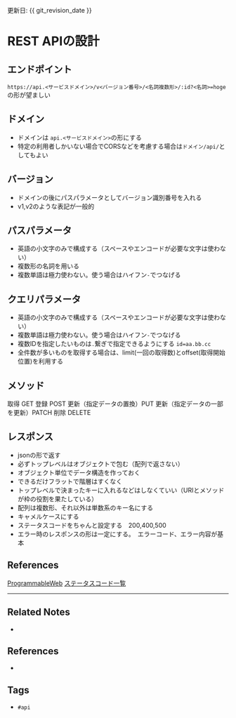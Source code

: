 更新日: {{ git_revision_date }}

# REST APIの設計
## エンドポイント
`https://api.<サービスドメイン>/v<バージョン番号>/<名詞複数形>/:id?<名詞>=hoge`  
の形が望ましい

## ドメイン
- ドメインは `api.<サービスドメイン>`の形にする
- 特定の利用者しかいない場合でCORSなどを考慮する場合は`ドメイン/api/`としてもよい

## バージョン
- ドメインの後にパスパラメータとしてバージョン識別番号を入れる
- v1,v2のような表記が一般的

## パスパラメータ
- 英語の小文字のみで構成する（スペースやエンコードが必要な文字は使わない）
- 複数形の名詞を用いる
- 複数単語は極力使わない。使う場合はハイフン`-`でつなげる

## クエリパラメータ
- 英語の小文字のみで構成する（スペースやエンコードが必要な文字は使わない）
- 複数単語は極力使わない。使う場合はハイフン`-`でつなげる
- 複数IDを指定したいものは`.`繋ぎで指定できるようにする `id=aa.bb.cc`
- 全件数が多いものを取得する場合は、limit(一回の取得数)とoffset(取得開始位置)を利用する

## メソッド
取得 GET
登録 POST
更新（指定データの置換）PUT
更新（指定データの一部を更新）PATCH
削除 DELETE

## レスポンス

-   jsonの形で返す
-   必ずトップレベルはオブジェクトで包む（配列で返さない）
-   オブジェクト単位でデータ構造を作っておく
-   できるだけフラットで階層はすくなく
-   トップレベルで決まったキーに入れるなどはしなくていい（URIとメソッドが枠の役割を果たしている）
-   配列は複数形、それ以外は単数系のキー名にする
-   キャメルケースにする
-   ステータスコードをちゃんと設定する　200,400,500
-   エラー時のレスポンスの形は一定にする。　エラーコード、エラー内容が基本


## References
[ProgrammableWeb](https://www.programmableweb.com/category/all/apis)
[ステータスコード一覧](https://developer.mozilla.org/ja/docs/Web/HTTP/Status)

---
## Related Notes
- 

## References
- 

## Tags
- `#api` 